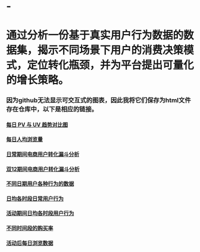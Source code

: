 # -
# 通过分析一份基于真实用户行为数据的数据集，揭示不同场景下用户的消费决策模式，定位转化瓶颈，并为平台提出可量化的增长策略。
### 因为github无法显示可交互式的图表，因此我将它们保存为html文件存在仓库中，以下是相应的链接。
#### [每日 PV 与 UV 趋势对比图](/output/chart_1.html)
#### [每日人均浏览量](/output/chart_2.html)
#### [日常期间电商用户转化漏斗分析](/output/chart_c.html)
#### [双12期间电商用户转化漏斗分析](/output/chart_c_1.html)
#### [不同日期用户各种行为的数据](/output/chart_L.html)
#### [日均各时段日常用户行为](/output/chart_ggrid.html)
#### [活动期间日均各时段用户行为](/output/chart_active_ggrid.html)
#### [不同时间段的购买率](/output/chart_pr.html)
#### [活动后每日浏览数据](/output/chart_after_active_l_d.html)
